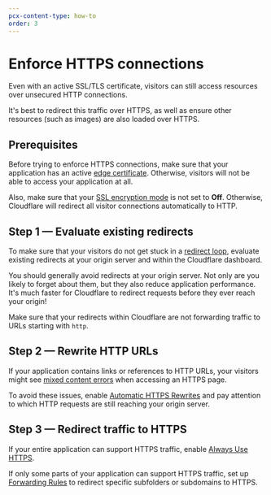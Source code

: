 ```yaml
---
pcx-content-type: how-to
order: 3
---
```


# Enforce HTTPS connections

Even with an active SSL/TLS certificate, visitors can still access resources over unsecured HTTP connections.

It's best to redirect this traffic over HTTPS, as well as ensure other resources (such as images) are also loaded over HTTPS.

## Prerequisites

Before trying to enforce HTTPS connections, make sure that your application has an active [edge certificate](/get-started#step-1--choose-an-edge-certificate). Otherwise, visitors will not be able to access your application at all.

Also, make sure that your [SSL encryption mode](/origin-configuration/ssl-modes) is not set to **Off**. Otherwise, Cloudflare will redirect all visitor connections automatically to HTTP. 

## Step 1 — Evaluate existing redirects

To make sure that your visitors do not get stuck in a [redirect loop](https://support.cloudflare.com/hc/articles/115000219871), evaluate existing redirects at your origin server and within the Cloudflare dashboard.

You should generally avoid redirects at your origin server. Not only are you likely to forget about them, but they also reduce application performance. It's much faster for Cloudflare to redirect requests before they ever reach your origin!

Make sure that your redirects within Cloudflare are not forwarding traffic to URLs starting with `http`.

## Step 2 — Rewrite HTTP URLs

If your application contains links or references to HTTP URLs, your visitors might see [mixed content errors](https://support.cloudflare.com/hc/articles/200170476) when accessing an HTTPS page.

To avoid these issues, enable [Automatic HTTPS Rewrites](/additional-options/automatic-https-rewrites) and pay attention to which HTTP requests are still reaching your origin server.

## Step 3 — Redirect traffic to HTTPS

If your entire application can support HTTPS traffic, enable [Always Use HTTPS](/edge-certificates/additional-options/always-use-https#encrypt-all-visitor-traffic).

If only some parts of your application can support HTTPS traffic, set up [Forwarding Rules](/edge-certificates/additional-options/always-use-https#encrypt-some-visitor-traffic) to redirect specific subfolders or subdomains to HTTPS.